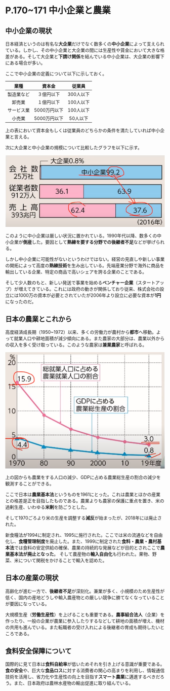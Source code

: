 # P.170~171 中小企業と農業

## 中小企業の現状
日本経済というのは有名な**大企業**だけでなく数多くの**中小企業**によって支えられている。しかし、その中小企業と大企業の間には生産性や賃金において大きな格差がある。そして大企業と**下請け関係**を結んでいる中小企業は、大企業の影響下にある場合が多い。

ここで中小企業の定義について以下に示しておく。

|業種|資本金|従業員|
|:--:|:--:|:--:|
|製造業など|３億円以下|300人以下|
|卸売業|１億円以下|100人以下|
|サービス業|5000万円以下|100人以下|
|小売業|5000万円以下|50人以下|

上の表において資本金もしくは従業員のどちらかの条件を満たしていれば中小企業と言える。

次に大企業と中小企業の規模について比較したグラフを以下に示す。

![](./img/dai_tyuushou_compare.png)

このように中小企業は厳しい状況に置かれている。1990年代以降、数多くの中小企業が**倒産**した。要因として**熟練を要する分野での後継者不足**などが挙げられる。

しかし中小企業に可能性がないというわけではない。経営の見直しや新しい事業の開拓によって高度の**熟練技術**を生み出している。先端産業分野で海外に商品を輸出している企業、特定の商品で高いシェアを誇る企業のことである。

そして少人数のもと、新しい発送で事業を始める**ベンチャー企業**（スタートアップ）が増えてきている。これには政府の動きが関係しており従来、株式会社の設立には1000万の資本が必要とされていたが2006年より設立に必要な資本が**1円**になったのだ。

## 日本の農業とこれから
高度経済成長期（1950~1972）以来、多くの労働力が農村から**都市**へ移動。よって就業人口や耕地面積が減少傾向にある。また農家の大部分は、農業以外からの収入を多く受け取っている。このような農家は**兼業農家**と呼ばれる。

![](./img/nogyo_gdp.png)

上の図からも農業をする人口の減少、GDPに占める農業総生産の割合の減少を観測することができる。

ここで日本は**農業基本法**というものを1961にとった。これは農業とほかの産業との格差是正を目指したものである。農業よりも農家の保護に重点を置き、米の過剰生産、いわゆる**米剰**を防ごうとした。

そして1970ごろより米の生産を調整する**減反**が始まったが、2018年には廃止された。

新食糧法が1994に制定され、1995に施行された。ここでは米の流通などを自由化し、**食糧管理制度**を廃止した。また、1999に制定された**食料・農業・農村基本法**では食料の安定供給の確保、農業の持続的な発展などが目的とされここで**農業基本法が廃止となった**。
そして農産物の**輸入自由化**も行われた。果物、野菜、米について関税をかけることで輸入を認めた。

## 日本の産業の現状
高齢化が進む一方で、**後継者不足**が深刻化。兼業が多く、小規模のため生産性が低く、国内の産地どうしや輸入農産物との厳しい競争に勝てなくなっていることが要因になっている。

大規模生産（**労働生産性**）を上げることも重要である。**農事組合法人**（企業）を作ったり、一般の企業が農業に参入したりするなどして耕地の面積が増え、機材の共用も進んでいる。また転職者の受け入れによる後継者の育成も期待したいところである。

## 食料安全保障について
国際的に見て日本は**食料自給率**が低いためそれを引き上げる意識が重要である。**食の安全**や、巨大な**食品ロス**に対する消費者の関心の高まりを利用し、情報通信技術を活用し、省力化や生産性の向上を目指す**スマート農業**に邁進するべきだろう。また、日本政府は農林水産物の輸出促進に取り組んでいる。